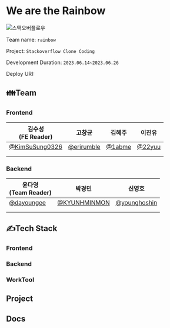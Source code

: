# We are the Rainbow
![스택오버플로우](https://user-images.githubusercontent.com/97720335/234835985-4f9ad932-0653-4ebd-a937-b552dc54bdf9.png)

Team name: `rainbow`

Project: `Stackoverflow Clone Coding`

Development Duration: `2023.06.14~2023.06.26`

Deploy URI:

## 👪Team
### Frontend
| 김수성<br>(FE Reader)                                 | 고창균            | 김혜주        | 이진유        |
|----------------------------------------------------|----------------|------------|------------|
| [@KimSuSung0326](https://github.com/KimSuSung0326) | [@erirumble](https://github.com/erirumble) | [@1abme](https://github.com/1abme) | [@22yuu](https://github.com/22yuu) |
|                                                    |                |            |            |
|                                                    |                |            |            |
### Backend
| 윤다영<br>(Team Reader)                       | 박경민              | 신영호              |
|--------------------------------------------|------------------|------------------|
| [@dayoungee](https://github.com/dayoungee) | [@KYUNHMINMON](https://github.com/KYUNGMINMON) | [@younghoshin](https://github.com/younghoshin) |
|                                            |                  |                  |
|                                            |                  |                  |

## ✍Tech Stack
### Frontend

### Backend

### WorkTool

## Project

## Docs